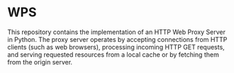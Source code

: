 # WPS
This repository contains the implementation of an HTTP Web Proxy Server in Python. The proxy server operates by accepting connections from HTTP clients (such as web browsers), processing incoming HTTP GET requests, and serving requested resources from a local cache or by fetching them from the origin server.
